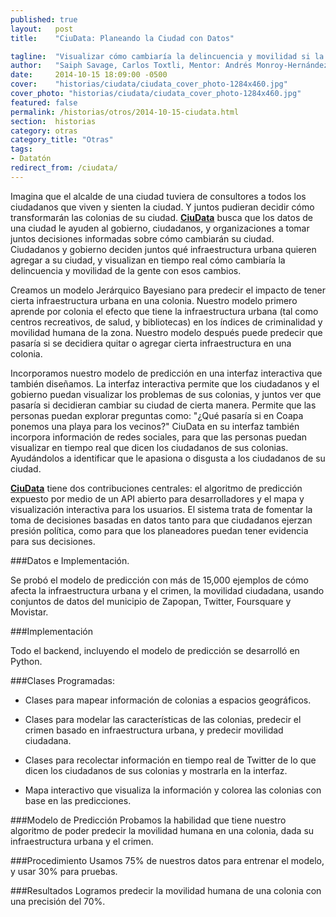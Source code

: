 ```yaml
---
published: true
layout:   post
title:    "CiuData: Planeando la Ciudad con Datos"

tagline:  "Visualizar cómo cambiaría la delincuencia y movilidad si la ciudad fuera ligeramente diferente."
author:   "Saiph Savage, Carlos Toxtli, Mentor: Andrés Monroy-Hernández"
date:     2014-10-15 18:09:00 -0500
cover:    "historias/ciudata/ciudata_cover_photo-1284x460.jpg"
cover_photo: "historias/ciudata/ciudata_cover_photo-1284x460.jpg"
featured: false
permalink: /historias/otros/2014-10-15-ciudata.html
section:  historias
category: otras
category_title: "Otras"
tags:
- Datatón
redirect_from: /ciudata/
---
```


Imagina que el alcalde de una ciudad tuviera de consultores a todos los ciudadanos que viven y sienten la ciudad. Y juntos pudieran decidir cómo transformarán las colonias de su ciudad. **[CiuData](http://ciudata.ml/)** busca que los datos de una ciudad le ayuden al gobierno, ciudadanos, y organizaciones a tomar juntos decisiones informadas sobre cómo cambiarán su ciudad. Ciudadanos y gobierno deciden juntos qué infraestructura urbana quieren agregar a su ciudad,  y visualizan en tiempo real cómo cambiaría la delincuencia y movilidad de la gente con esos cambios.  

Creamos un modelo Jerárquico Bayesiano para predecir el impacto de tener cierta infraestructura urbana en una colonia.
Nuestro modelo primero aprende por colonia el efecto que tiene la infraestructura urbana (tal como centros recreativos, de salud, y bibliotecas) en los índices de criminalidad y movilidad humana de la zona. Nuestro modelo después puede predecir que pasaría si se decidiera quitar o agregar cierta infraestructura  en una colonia. 

Incorporamos nuestro modelo de predicción en una interfaz interactiva que también diseñamos. La interfaz interactiva permite que los ciudadanos y el gobierno puedan visualizar los problemas de sus  colonias, y juntos ver que pasaría si decidieran cambiar su ciudad de cierta manera. Permite que las personas puedan explorar preguntas como: "¿Qué pasaría si en Coapa ponemos una playa para los vecinos?" CiuData en su interfaz también  incorpora información de redes sociales, para que las personas puedan  visualizar en tiempo real que dicen los ciudadanos de sus colonias. Ayudándolos a identificar que le apasiona o disgusta a los ciudadanos de su ciudad. 

**[CiuData](http://ciudata.ml/)** tiene dos contribuciones centrales: el algoritmo de predicción expuesto por medio de un API abierto para desarrolladores y el mapa y visualización interactiva para los usuarios. El sistema trata de fomentar la toma de decisiones basadas en datos tanto para que ciudadanos ejerzan presión política, como para que los planeadores puedan tener evidencia para sus decisiones. 

###Datos e Implementación.

Se probó el modelo de predicción con más de 15,000 ejemplos de cómo afecta la infraestructura urbana y el crimen, la movilidad ciudadana, usando conjuntos de datos del municipio de Zapopan, Twitter, Foursquare y Movistar.


###Implementación

Todo el backend, incluyendo el modelo de predicción se desarrolló en Python.

###Clases Programadas:

- Clases para mapear información de colonias a espacios geográficos.

- Clases para modelar las características de las colonias, predecir el crimen basado en infraestructura urbana, y predecir movilidad ciudadana.

- Clases para recolectar información en tiempo real de Twitter de lo que dicen los ciudadanos de sus colonias y mostrarla en la interfaz.

- Mapa interactivo que visualiza la información y colorea las colonias con base en las predicciones.

###Modelo de Predicción
Probamos la habilidad que tiene nuestro algoritmo de poder predecir la movilidad humana en una colonia, dada su infraestructura urbana y el crimen. 

###Procedimiento
Usamos 75% de nuestros datos para entrenar el modelo, y usar 30% para pruebas. 

###Resultados
Logramos predecir la movilidad humana de una colonia con una precisión del 70%.
